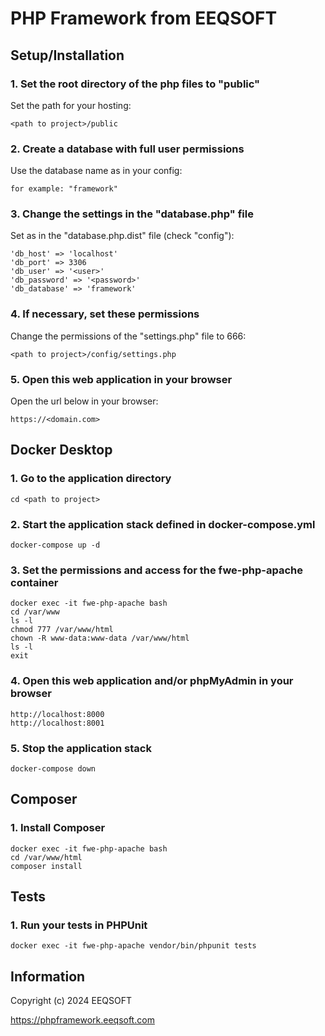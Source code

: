 # PHP Framework from EEQSOFT

## Setup/Installation

### 1. Set the root directory of the php files to "public"

Set the path for your hosting:

```
<path to project>/public
```

### 2. Create a database with full user permissions

Use the database name as in your config:

```
for example: "framework"
```

### 3. Change the settings in the "database.php" file

Set as in the "database.php.dist" file (check "config"):

```
'db_host' => 'localhost'
'db_port' => 3306
'db_user' => '<user>'
'db_password' => '<password>'
'db_database' => 'framework'
```

### 4. If necessary, set these permissions

Change the permissions of the "settings.php" file to 666:

```
<path to project>/config/settings.php
```

### 5. Open this web application in your browser

Open the url below in your browser:

```
https://<domain.com>
```

## Docker Desktop

### 1. Go to the application directory

```
cd <path to project>
```

### 2. Start the application stack defined in docker-compose.yml

```
docker-compose up -d
```

### 3. Set the permissions and access for the fwe-php-apache container

```
docker exec -it fwe-php-apache bash
cd /var/www
ls -l
chmod 777 /var/www/html
chown -R www-data:www-data /var/www/html
ls -l
exit
```

### 4. Open this web application and/or phpMyAdmin in your browser

```
http://localhost:8000
http://localhost:8001
```

### 5. Stop the application stack

```
docker-compose down
```

## Composer

### 1. Install Composer

```
docker exec -it fwe-php-apache bash
cd /var/www/html
composer install
```

## Tests

### 1. Run your tests in PHPUnit

```
docker exec -it fwe-php-apache vendor/bin/phpunit tests
```

## Information

Copyright (c) 2024 EEQSOFT

https://phpframework.eeqsoft.com
